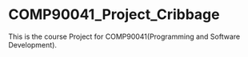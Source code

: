 # COMP90041_Project_Cribbage
This is the course Project for COMP90041(Programming and Software Development).



